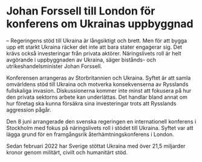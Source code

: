 # Johan Forssell till London för konferens om Ukrainas uppbyggnad

– Regeringens stöd till Ukraina är långsiktigt och brett. Men för att bygga upp ett starkt Ukraina räcker det inte att bara stater engagerar sig. Det krävs också investeringar från privata aktörer. Näringslivets roll är helt avgörande i uppbyggnaden av Ukraina, säger bistånds- och utrikeshandelsminister Johan Forssell.

Konferensen arrangeras av Storbritannien och Ukraina. Syftet är att samla omvärldens stöd till Ukraina och motverka konsekvenserna av Rysslands fullskaliga invasion. Diskussionerna kommer inte minst att fokusera på hur den privata sektorns arbete kan underlättas. Det handlar bland annat om hur företag ska kunna försäkra sina investeringar trots att Rysslands aggression pågår.

Den 8 juni arrangerade den svenska regeringen en internationell konferens i Stockholm med fokus på näringslivets roll i stödet till Ukraina. Syftet var att lägga grund för en framgångsrik återhämtningskonferens i London.

Sedan februari 2022 har Sverige stöttat Ukraina med över 21,5 miljarder kronor genom militärt, civilt och humanitärt stöd.
